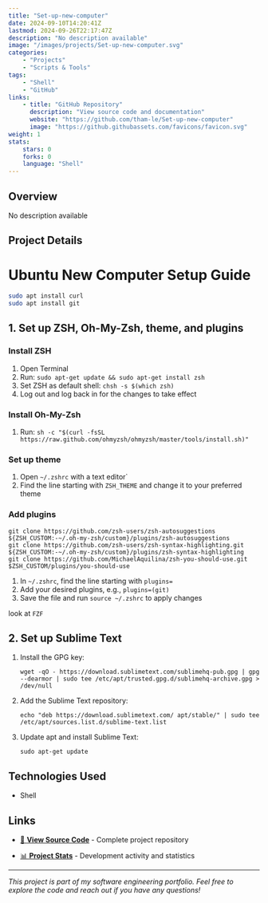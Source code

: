 ```yaml
---
title: "Set-up-new-computer"
date: 2024-09-10T14:20:41Z
lastmod: 2024-09-26T22:17:47Z
description: "No description available"
image: "/images/projects/Set-up-new-computer.svg"
categories:
    - "Projects"
    - "Scripts & Tools"
tags:
    - "Shell"
    - "GitHub"
links:
    - title: "GitHub Repository"
      description: "View source code and documentation"
      website: "https://github.com/tham-le/Set-up-new-computer"
      image: "https://github.githubassets.com/favicons/favicon.svg"
weight: 1
stats:
    stars: 0
    forks: 0
    language: "Shell"
---
```


## Overview

No description available

## Project Details

# Ubuntu New Computer Setup Guide
```bash
sudo apt install curl
sudo apt install git
```


## 1. Set up ZSH, Oh-My-Zsh, theme, and plugins

### Install ZSH
1. Open Terminal
2. Run: `sudo apt-get update && sudo apt-get install zsh`
3. Set ZSH as default shell: `chsh -s $(which zsh)`
4. Log out and log back in for the changes to take effect

### Install Oh-My-Zsh
1. Run: `sh -c "$(curl -fsSL https://raw.github.com/ohmyzsh/ohmyzsh/master/tools/install.sh)"`

### Set up theme
1. Open `~/.zshrc` with a text editor\`
2. Find the line starting with `ZSH_THEME` and change it to your preferred theme

### Add plugins
```
git clone https://github.com/zsh-users/zsh-autosuggestions ${ZSH_CUSTOM:-~/.oh-my-zsh/custom}/plugins/zsh-autosuggestions
git clone https://github.com/zsh-users/zsh-syntax-highlighting.git ${ZSH_CUSTOM:-~/.oh-my-zsh/custom}/plugins/zsh-syntax-highlighting
git clone https://github.com/MichaelAquilina/zsh-you-should-use.git $ZSH_CUSTOM/plugins/you-should-use
```
1. In `~/.zshrc`, find the line starting with `plugins=`
2. Add your desired plugins, e.g., `plugins=(git)`
3. Save the file and run `source ~/.zshrc` to apply changes

look at ``FZF``


## 2. Set up Sublime Text

1. Install the GPG key:
   ```
   wget -qO - https://download.sublimetext.com/sublimehq-pub.gpg | gpg --dearmor | sudo tee /etc/apt/trusted.gpg.d/sublimehq-archive.gpg > /dev/null
   ```

2. Add the Sublime Text repository:
   ```
   echo "deb https://download.sublimetext.com/ apt/stable/" | sudo tee /etc/apt/sources.list.d/sublime-text.list
   ```

3. Update apt and install Sublime Text:
   ```
   sudo apt-get update

## Technologies Used

- Shell

## Links

- [📂 **View Source Code**](https://github.com/tham-le/Set-up-new-computer) - Complete project repository

- [📊 **Project Stats**](https://github.com/tham-le/Set-up-new-computer/pulse) - Development activity and statistics

---

*This project is part of my software engineering portfolio. Feel free to explore the code and reach out if you have any questions!*
